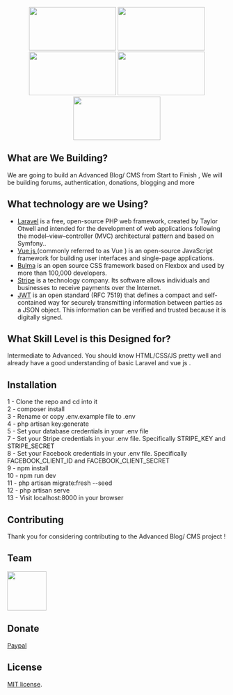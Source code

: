 <p align="center">
<a><img src="https://laravel.com/assets/img/components/logo-laravel.svg" width="200" height="100"></a>
<a><img src="https://dwglogo.com/wp-content/uploads/2017/09/Vue-logo-001.svg" width="200" height="100"></a>
<a><img src="https://bulma.io/images/bulma-banner.png" width="200" height="100"></a>
<a><img src="https://www.chargekeep.com/wp-content/uploads/2018/02/stripe-logo.png" width="200" height="100"></a>
<a><img src="http://www.stephanybatista.com/wp-content/uploads/2017/11/jwt_05.jpg" width="200" height="100"></a>
</p>

## What are We Building?

We are going to build an Advanced Blog/ CMS from Start to Finish ,  We will be building forums, authentication, donations, blogging and more  

## What technology are we Using?


- [Laravel](https://laravel.com/docs/) is a free, open-source PHP web framework, created by Taylor Otwell and intended for the development of web applications following the model–view–controller (MVC) architectural pattern and based on Symfony..
- [Vue js ](https://vuejs.org/v2/guide/) (commonly referred to as Vue ) is an open-source JavaScript framework for building user interfaces and single-page applications.
- [Bulma](https://bulma.io/documentation/) is an open source CSS framework based on Flexbox and used by more than 100,000 developers.
- [Stripe](https://stripe.com/) is a technology company. Its software allows individuals and businesses to receive payments over the Internet.
- [JWT](https://jwt.io/) is an open standard (RFC 7519) that defines a compact and self-contained way for securely transmitting information between parties as a JSON object. This information can be verified and trusted because it is digitally signed. 

## What Skill Level is this Designed for?

Intermediate to Advanced. You should know HTML/CSS/JS pretty well and already have a good understanding of basic Laravel and vue js .

## Installation

1  - Clone the repo and cd into it <br>
2  - composer install <br>
3  - Rename or copy .env.example file to .env <br>
4  - php artisan key:generate <br>
5  - Set your database credentials in your .env file <br>
7  - Set your Stripe credentials in your .env file. Specifically STRIPE_KEY and STRIPE_SECRET <br>
8  - Set your Facebook  credentials in your .env file. Specifically FACEBOOK_CLIENT_ID and FACEBOOK_CLIENT_SECRET <br>
9  - npm install <br>
10 - npm run dev <br>
11 - php artisan migrate:fresh --seed <br>
12 - php artisan serve <br>
13 - Visit localhost:8000 in your browser <br>

## Contributing

Thank you for considering contributing to the Advanced Blog/ CMS project ! 

## Team

<a href="https://twitter.com/Yasser_Ameur_el"><img src="https://avatars3.githubusercontent.com/u/37160072?s=460&v=4" width="90" height="90" ></a><br>

## Donate

[Paypal](https://www.paypal.me/SpookyCommunity)

## License

[MIT license](https://opensource.org/licenses/MIT).



